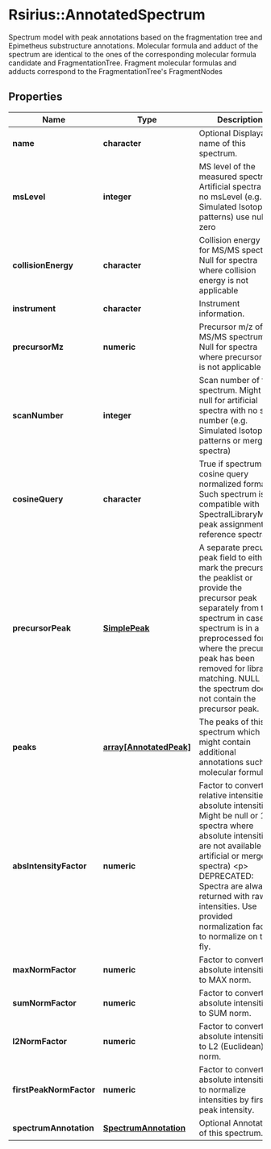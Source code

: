 # Rsirius::AnnotatedSpectrum

Spectrum model with peak annotations based on the fragmentation tree and Epimetheus substructure annotations.  Molecular formula and adduct of the spectrum are identical to the ones of the corresponding molecular formula candidate and FragmentationTree.  Fragment molecular formulas and adducts correspond to the FragmentationTree's FragmentNodes

## Properties
Name | Type | Description | Notes
------------ | ------------- | ------------- | -------------
**name** | **character** | Optional Displayable name of this spectrum. | [optional] 
**msLevel** | **integer** | MS level of the measured spectrum.  Artificial spectra with no msLevel (e.g. Simulated Isotope patterns) use null or zero | [optional] 
**collisionEnergy** | **character** | Collision energy used for MS/MS spectra  Null for spectra where collision energy is not applicable | [optional] 
**instrument** | **character** | Instrument information. | [optional] 
**precursorMz** | **numeric** | Precursor m/z of the MS/MS spectrum  Null for spectra where precursor m/z is not applicable | [optional] 
**scanNumber** | **integer** | Scan number of the spectrum.  Might be null for artificial spectra with no scan number (e.g. Simulated Isotope patterns or merged spectra) | [optional] 
**cosineQuery** | **character** | True if spectrum is in cosine query normalized format.  Such spectrum is compatible with SpectralLibraryMatch peak assignments to reference spectra. | [default to FALSE] 
**precursorPeak** | [**SimplePeak**](SimplePeak.md) | A separate precursor peak field to either mark the precursor in the peaklist or  provide the precursor peak separately from the spectrum in case the spectrum is in a preprocessed form where  the precursor peak has been removed for library matching.   NULL if the spectrum does not contain the precursor peak. | [optional] 
**peaks** | [**array[AnnotatedPeak]**](AnnotatedPeak.md) | The peaks of this spectrum which might contain additional annotations such as molecular formulas. | 
**absIntensityFactor** | **numeric** | Factor to convert relative intensities to absolute intensities.  Might be null or 1 for spectra where absolute intensities are not available (E.g. artificial or merged spectra)  &lt;p&gt;  DEPRECATED: Spectra are always returned with raw intensities.  Use provided normalization factors to normalize on the fly. | [optional] 
**maxNormFactor** | **numeric** | Factor to convert absolute intensities to MAX norm. | [optional] 
**sumNormFactor** | **numeric** | Factor to convert absolute intensities to SUM norm. | [optional] 
**l2NormFactor** | **numeric** | Factor to convert absolute intensities to L2 (Euclidean) norm. | [optional] 
**firstPeakNormFactor** | **numeric** | Factor to convert absolute intensities to normalize intensities by first peak intensity. | [optional] 
**spectrumAnnotation** | [**SpectrumAnnotation**](SpectrumAnnotation.md) | Optional Annotations of this spectrum. | [optional] 


